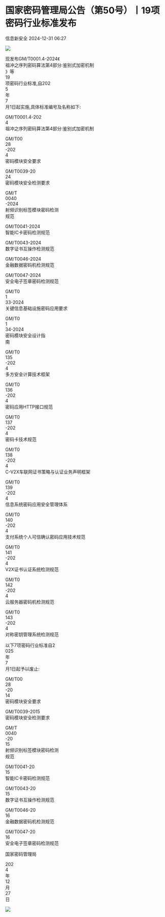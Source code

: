 #  国家密码管理局公告（第50号）丨19项密码行业标准发布   
 信息新安全   2024-12-31 06:27  
  
![](https://mmbiz.qpic.cn/mmbiz_png/mN6QMglNXatJBUAWTfCuevq9AoLzWz0KTe8kbA8A0Shr9F9G37ScZQXZicicNTNGUVaW2ee1dOJHOmOvOx1Bg10g/640?wx_fmt=png&from=appmsg&wxfrom=13&tp=wxpic "")  
  
现发布GM/T0001.4-2024《  
祖冲之序列密码算法第4部分:鉴别式加密机制  
》等  
19  
项密码行业标准,自202  
5  
年  
7  
月1日起实施,具体标准编号及名称如下:  
  
GM/T0001.4-202  
4  
祖冲之序列密码算法第4部分:鉴别式加密机制  
  
GM/T00  
28  
-202  
4  
密码模块安全要求  
  
GM/T0039-20  
24  
密码模块安全检测要求  
  
GM/T  
0040  
-2024  
射频识别标签模块密码检测  
规范  
  
GM/T0041-2024  
智能IC卡密码检测规范  
  
GM/T0043-2024  
数字证书互操作检测规范  
  
GM/T0046-2024  
金融数据密码机检测规范  
  
GM/T0047-2024  
安全电子签章密码检测规范  
  
GM/T0  
1  
33-2024  
关键信息基础设施密码应用要求  
  
GM/T0  
1  
34-2024  
密码模块安全设计指  
南  
  
GM/T0  
135  
-202  
4  
多方安全计算技术框架  
  
GM/T0  
136  
-202  
4  
密码应用HTTP接口规范  
  
GM/T0  
137  
-202  
4  
密码卡技术规范  
  
GM/T0  
138  
-202  
4  
C-V2X车联网证书策略与认证业务声明框架  
  
GM/T0  
139  
-202  
4  
信息系统密码应用安全管理体系  
  
GM/T0  
140  
-202  
4  
支付系统个人可信确认密码应用技术规范  
  
GM/T0  
141  
-202  
4  
V2X证书认证系统检测规范  
  
GM/T0  
142  
-202  
4  
云服务器密码机检测规范  
  
GM/T0  
143  
-202  
4  
对称密钥管理系统检测规范  
  
以下7项密码行业标准自2  
025  
年  
7  
月1日起予以废止:  
  
GM/T00  
28  
-20  
14  
密码模块安全要求  
  
GM/T0039-2015  
密码模块安全检测要求  
  
GM/T  
0040  
-20  
15  
射频识别标签模块密码检测  
规范  
  
GM/T0041-20  
15  
智能IC卡密码检测规范  
  
GM/T0043-20  
15  
数字证书互操作检测规范  
  
GM/T0046-20  
16  
金融数据密码机检测规范  
  
GM/T0047-20  
16  
安全电子签章密码检测规范  
  
  
国家密码管理局  
  
202  
4  
年  
12  
月  
27  
日  
  
  
![](https://mmbiz.qpic.cn/mmbiz_png/Uy4Xg0rYX5sJOutE5B6y0Z7EHrFtQMHjFiat7SFnwicXIrM2JmFslKOVRSalKblXJvZlcibnf3ibib0MFqnQxHqFr8Q/640?wx_fmt=png "")  
  

